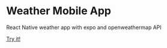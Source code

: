 # Weather Mobile App
React Native weather app with expo and openweathermap API

[Try it!](https://expo.io/@suri24/weather-mobile-app)